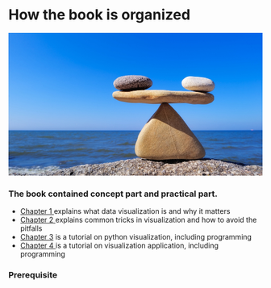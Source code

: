# How the book is organized

![](../.gitbook/assets/hormonalbalance.jpg)

### **The book contained concept part and practical part.**

* [Chapter 1 ](../part-1-introduction-of-data-visualisation/)explains what data visualization is and why it matters
* [Chapter 2 ](../tricks-in-visualisation/)explains common tricks in visualization and how to avoid the pitfalls
* [Chapter 3](../visualisation-in-python/) is a tutorial on python visualization, including programming
* [Chapter 4 ](../visualisation-application/)is a tutorial on  visualization application, including programming

### **Prerequisite**

